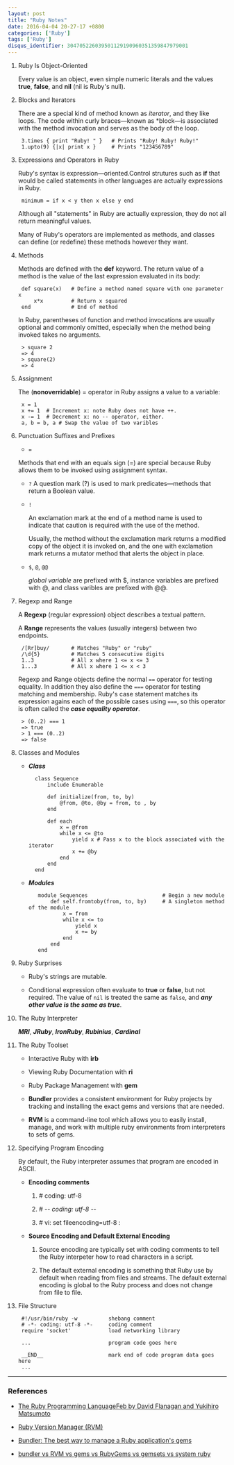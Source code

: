 ```yaml
---
layout: post
title: "Ruby Notes"
date: 2016-04-04 20-27-17 +0800
categories: ['Ruby']
tags: ['Ruby']
disqus_identifier: 304705226039501129190960351359847979001
---
```


1. Ruby Is Object-Oriented

    Every value is an object, even simple numeric literals and the values **true**, **false**, and **nil** (nil is Ruby's null).

1. Blocks and Iterators

    There are a special kind of method known as *iterator*, and they like loops. The code within curly braces—known as *block—is associated with the method invocation and serves as the body of the loop.

        3.times { print "Ruby! " }   # Prints "Ruby! Ruby! Ruby!"
        1.upto(9) {|x| print x }     # Prints "123456789"

1. Expressions and Operators in Ruby

    Ruby's syntax is expression—oriented.Control strutures such as **if** that would be called statements in other languages are actually expressions in Ruby.

        minimum = if x < y then x else y end

    Although all "statements" in Ruby are actually expression, they do not all return meaningful values.

    Many of Ruby's operators are implemented as methods, and classes can define (or redefine) these methods however they want.

1. Methods

    Methods are defined with the **def** keyword. The return value of a method is the value of the last expression evaluated in its body:

        def square(x)   # Define a method named square with one parameter x
            x*x         # Return x squared
        end             # End of method

    In Ruby, parentheses of function and method invocations are usually optional and commonly omitted, especially when the method being invoked takes no arguments.

        > square 2
        => 4
        > square(2)
        => 4

1. Assignment

    The (**nonoverridable**) = operator in Ruby assigns a value to a variable:

        x = 1
        x += 1  # Increment x: note Ruby does not have ++.
        x -= 1  # Decrement x: no -- operator, either.
        a, b = b, a # Swap the value of two varibles

1. Punctuation Suffixes and Prefixes

    * `=`

    Methods that end with an equals sign (=) are special because Ruby allows them to be invoked using assignment syntax.

    * `?`
        A question mark (?) is used to mark predicates—methods that return a Boolean value.

    * `!`

        An exclamation mark at the end of a method name is used to indicate that caution is required with the use of the method.

        Usually, the method without the exclamation mark returns a modified copy of the object it is invoked on, and the one with exclamation mark returns a mutator method that alerts the object in place.

    * `$`, `@`, `@@`

        *global variable* are prefixed with $, instance variables are prefixed with @, and class varibles are prefixed with @@.

1. Regexp and Range

    A **Regexp** (regular expression) object describes a textual pattern.

    A **Range** represents the values (usually integers) between two endpoints.

        /[Rr]buy/       # Matches "Ruby" or "ruby"
        /\d{5}          # Matches 5 consecutive digits
        1..3            # All x where 1 <= x <= 3
        1...3           # All x where 1 <= x < 3

    Regexp and Range objects define the normal `==` operator for testing equality. In addition they also define the `===` operator for testing matching and membership. Ruby's case statement matches its expression agains each of the possible cases using `===`, so this operator is often called the ***case equality operator***.

        > (0..2) === 1
        => true
        > 1 === (0..2)
        => false

1. Classes and Modules

    * ***Class***
            
            class Sequence
                include Enumerable
                
                def initialize(from, to, by)
                    @from, @to, @by = from, to , by
                end
                
                def each
                    x = @from
                    while x <= @to
                        yield x # Pass x to the block associated with the iterator
                        x += @by
                    end
                end
            end
                
   * ***Modules***
            
            module Sequences                        # Begin a new module
                def self.fromtoby(from, to, by)     # A singleton method of the module
                    x = from
                    while x <= to
                        yield x
                        x += by
                    end
                end
            end

1. Ruby Surprises

    * Ruby's strings are mutable.

    * Conditional expression often evaluate to **true** or **false**, but not required. The value of `nil` is treated the same as `false`, and ***any other value is the same as true***.

1. The Ruby Interpreter

    ***MRI***, ***JRuby***, ***IronRuby***, ***Rubinius***, ***Cardinal***

1. The Ruby Toolset

    * Interactive Ruby with **irb**

    * Viewing Ruby Documentation with **ri**

    * Ruby Package Management with **gem**

    * **Bundler** provides a consistent environment for Ruby projects by tracking and installing the exact gems and versions that are needed. 

    * **RVM** is a command-line tool which allows you to easily install, manage, and work with multiple ruby environments from interpreters to sets of gems. 

1. Specifying Program Encoding

    By default, the Ruby interpreter assumes that program are encoded in ASCII.

    * **Encoding comments**
    
        1. \# coding: utf-8
    
        1. \# -*- coding: utf-8 -*-
    
        1. \# vi: set fileencoding=utf-8 :
    
    * **Source Encoding and Default External Encoding**
    
        1. Source encoding are typically set with coding comments to tell the Ruby interpeter how to read characters in a script.
    
        1. The default external encoding is something that Ruby use by default when reading from files and streams. The default external encoding is global to the Ruby process and does not change from file to file.

1. File Structure

        #!/usr/bin/ruby -w          shebang comment
        # -*- coding: utf-8 -*-     coding comment
        require 'socket'            load networking library
        
        ...                         program code goes here
        
        __END__                     mark end of code program data goes here
        ...

* * *

### References

* [The Ruby Programming LanguageFeb by David Flanagan and Yukihiro Matsumoto](http://www.amazon.com/Ruby-Programming-Language-David-Flanagan/dp/0596516177/ref=sr_1_1?ie=UTF8&qid=1459784613&sr=8-1&keywords=The+Ruby+Programming+Language)

* [Ruby Version Manager (RVM)](https://rvm.io/)

* [Bundler: The best way to manage a Ruby application's gems](http://bundler.io/)

* [bundler vs RVM vs gems vs RubyGems vs gemsets vs system ruby](http://stackoverflow.com/questions/15586216/bundler-vs-rvm-vs-gems-vs-rubygems-vs-gemsets-vs-system-ruby)
